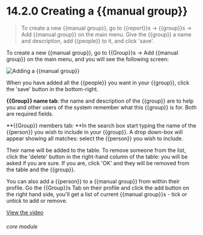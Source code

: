 # 14.2.0    Creating a {{manual group}}

> To create a new {{manual group}}, go to {{report}}s -> {{group}}s -> Add {{manual group}} on the main menu. Give the {{group}} a name and description, add {{people}} to it, and click 'save'. 

To create a new {{manual group}}, go to {{Group}}s -> Add {{manual group}} on the main menu, and you will see the following screen:

![Adding a {{manual group}}]({{imgpath}}569a.png)

When you have added all the {{people}} you want in your {{group}}, click the 'save' button in the bottom-right.

**{{Group}} name tab**: the name and description of the {{group}} are to help you and other users of the system remember what this {{group}} is for. Both are required fields.

**{{Group}} members tab: **In the search box start typing the name of the {{person}} you wish to include in your {{group}}. A drop down-box will appear showing all matches: select the {{person}} you wish to include.

Their name will be added to the table. To remove someone from the list, click the 'delete' button in the right-hand column of the table: you will be asked if you are sure. If you are, click 'OK' and they will be removed from the table and the {{group}}.

You can also add a {{person}} to a {{manual group}} from within their profile. Go the {{Group}}s Tab on their profile and click the add button on the right hand side, you'll get a list of current {{manual group}}s - tick or untick to add or remove. 

[View the video](/help/video/id/19)
###### core module

